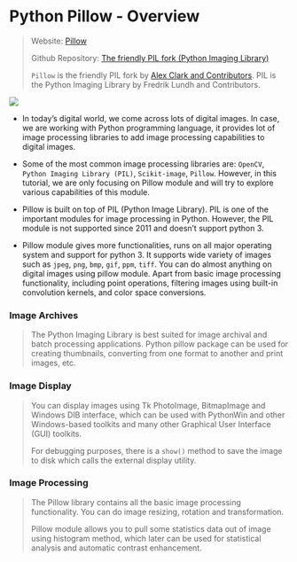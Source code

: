 # Python Pillow - Overview

> Website: <a href="https://pillow.readthedocs.io/en/stable/">Pillow</a>
>
> Github Repository: <a href="https://github.com/python-pillow">The friendly PIL fork (Python Imaging Library)</a>
>
> `Pillow` is the friendly PIL fork by <a href="https://github.com/python-pillow/Pillow/graphs/contributors">Alex Clark and Contributors</a>. PIL is the Python Imaging Library by Fredrik Lundh and Contributors.

<img src="https://raw.githubusercontent.com/python-pillow/pillow-logo/main/pillow-logo-dark-text-1280x640.png">

* In today’s digital world, we come across lots of digital images. In case, we are working with Python programming language, it provides lot of image processing libraries to add image processing capabilities to digital images.

* Some of the most common image processing libraries are: `OpenCV`, `Python Imaging Library (PIL)`, `Scikit-image`, `Pillow`. However, in this tutorial, we are only focusing on Pillow module and will try to explore various capabilities of this module.

* Pillow is built on top of PIL (Python Image Library). PIL is one of the important modules for image processing in Python. However, the PIL module is not supported since 2011 and doesn’t support python 3.

* Pillow module gives more functionalities, runs on all major operating system and support for python 3. It supports wide variety of images such as `jpeg`, `png`, `bmp`, `gif`, `ppm`, `tiff`. You can do almost anything on digital images using pillow module. Apart from basic image processing functionality, including point operations, filtering images using built-in convolution kernels, and color space conversions.

### Image Archives
> The Python Imaging Library is best suited for image archival and batch processing applications. Python pillow package can be used for creating thumbnails, converting from one format to another and print images, etc.

### Image Display
> You can display images using Tk PhotoImage, BitmapImage and Windows DIB interface, which can be used with PythonWin and other Windows-based toolkits and many other Graphical User Interface (GUI) toolkits.
>
> For debugging purposes, there is a ``show()`` method to save the image to disk which calls the external display utility.

### Image Processing
> The Pillow library contains all the basic image processing functionality. You can do image resizing, rotation and transformation.
>
> Pillow module allows you to pull some statistics data out of image using histogram method, which later can be used for statistical analysis and automatic contrast enhancement.
